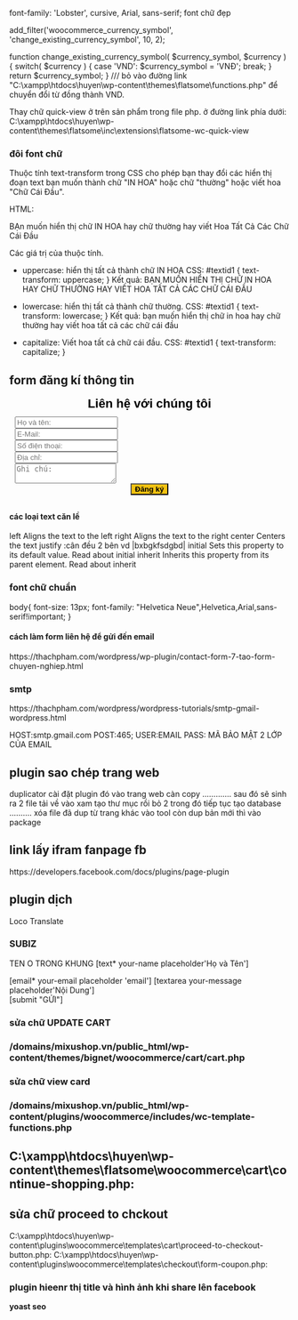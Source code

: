 font-family: 'Lobster', cursive, Arial, sans-serif;
font chữ đẹp 

add_filter('woocommerce_currency_symbol', 'change_existing_currency_symbol', 10, 2);
 
function change_existing_currency_symbol( $currency_symbol, $currency ) {
 switch( $currency ) {
 case 'VND': $currency_symbol = 'VNÐ'; break;
 }
 return $currency_symbol;
}   /// bỏ vào đường link    "C:\xampp\htdocs\huyen\wp-content\themes\flatsome\functions.php" để chuyển đổi từ đồng thành VND.


Thay chữ quick-view ở trên sản phẩm  trong file php. ở đường link phía dưới:
C:\xampp\htdocs\huyen\wp-content\themes\flatsome\inc\extensions\flatsome-wc-quick-view

<div>
<h3> đôi font chữ </h3>
Thuộc tính text-transform trong CSS cho phép bạn thay đổi các hiển thị đoạn text bạn muốn thành chữ "IN HOA" hoặc chữ "thường" hoặc viết hoa "Chữ Cái Đầu".

HTML:
<p id="textid1">BẠn muốn hiển thị chữ IN HOA hay chữ thường hay viết Hoa Tất Cả Các Chữ Cái Đầu</p> 

Các giá trị của thuộc tính.
 - uppercase: hiển thị tất cả thành chữ IN HOA
CSS:
#textid1 {
text-transform: uppercase;
}
Kết quả:
BẠN MUỐN HIỂN THỊ CHỮ IN HOA HAY CHỮ THƯỜNG HAY VIẾT HOA TẤT CẢ CÁC CHỮ CÁI ĐẦU

 - lowercase: hiển thị tất cả thành chữ thường.
CSS:
#textid1 {
text-transform: lowercase;
}
Kết quả:
bạn muốn hiển thị chữ in hoa hay chữ thường hay viết hoa tất cả các chữ cái đầu

 - capitalize: Viết hoa tất cả chữ cái đầu.
CSS:
#textid1 {
text-transform: capitalize;
}
</div>

<div class="form dang ki thong tin"><h2>form đăng kí thông tin </h2>
<div class="vc_column-inner "><div class="wpb_wrapper">
<div class="qodef-custom-font-holder" style="font-family: sans-serif;font-size: 22px;font-weight: 700;text-align: center;color: #000000" data-font-size="22">
	Liên hệ với chúng tôi</div>
	<div class="wpb_text_column wpb_content_element ">
		<div class="wpb_wrapper">
			            <div class="block_price login-devnet">
                <form action="" method="post" class="form_price">
                    <div style="display:none" class="notification_popup"></div>
                    <input type="hidden" class="goto" name="goto" value="">
                    <div class="block_rm">
                        <div class="group-from">
                            <input type="hidden" class="name_rm" name="name_rm" value="Liên hệ với chúng tôi 0đ">
                            <input type="hidden" class="price_rm" name="price_rm" value="0">
                            <input type="hidden" class="commission_rm" name="commission_rm" value="">
                            <input type="hidden" class="bonus_rm" name="bonus_rm" value="">
                            <div class="panel-default">
                                <div class="block-rm">
                                    <div class="rm-form-group">
                                        <input required="" type="text" name="fullname_rm" value="" placeholder="Họ và tên:" class="rm-form-control fullname_rm">
                                    </div>
                                    <div class="rm-form-group">
                                        <input required="" type="email" name="email_rm" value="" placeholder="E-Mail:" class="rm-form-control email_rm">
                                    </div>
                                    <div class="rm-form-group">
                                        <input required="" type="number" name="phone_rm" value="" placeholder="Số điện thoại:" class="rm-form-control phone_rm">
                                    </div>
                                    <div class="rm-form-group">
                                        <input required="" type="text" name="address_rm" value="" placeholder="Địa chỉ:" class="rm-form-control address_rm">
                                    </div>
                                    <div class="rm-form-group">
                                        <textarea type="text" name="note_rm" placeholder="Ghi chú:" class="rm-form-control note_rm"></textarea>
                                    </div>
                                </div>
                            </div>
                            <div class="order-btn">
                                <input type="submit" name="purchase_rm" value="Đăng ký" class="btn order-price order_btn">
                            </div>
                        </div>
                    </div>
                </form>
            </div>
            <style>
                .block_rm{padding: 10px}
                .order-price{background-color: #52b400; color: #ffffff;font-weight: 700;}
                .order-btn{text-align: center;}
                .btn.order-price.order_btn{ background-color: #f1c110;
                color: black; }
            </style>
</div></div>
</div>

<div>
	<h4> các loại text căn lề </h4>
	left	Aligns the text to the left	
right	Aligns the text to the right	
center	Centers the text	
justify	:cân đều 2 bên vd |bxbgkfsdgbd|	
initial	Sets this property to its default value. Read about initial	
inherit	Inherits this property from its parent element. Read about inherit	
</div>
<div>
	<h3> font chữ chuẩn</h3>
	body{
    font-size: 13px;
    font-family: "Helvetica Neue",Helvetica,Arial,sans-serif!important;
}
</div>

<h4> cách làm form liên hệ để gửi đến email </h4>
https://thachpham.com/wordpress/wp-plugin/contact-form-7-tao-form-chuyen-nghiep.html

<h3> smtp </h3>
https://thachpham.com/wordpress/wordpress-tutorials/smtp-gmail-wordpress.html

HOST:smtp.gmail.com
POST:465;
USER:EMAIL
PASS: MÃ BẢO MẬT 2 LỚP CỦA EMAIL

<h2> plugin sao chép trang web </h2>
duplicator
cài đặt plugin đó vào trang web càn copy
............. sau đó sẽ sinh ra 2 file tải về
vào xam tạo thư mục rồi bỏ 2 trong đó 
tiếp tục tạo database ..........
xóa file đã dup từ trang khác vào tool 
còn dup bản mới thì vào package

<h2> link lấy ifram fanpage fb</h2>
https://developers.facebook.com/docs/plugins/page-plugin


<h2> plugin dịch </h2>
Loco Translate
<h3> SUBIZ</h3>

TEN O TRONG KHUNG
<label> 
    [text* your-name placeholder'Họ và Tên'] </label>

<label> 
    [email* your-email placeholder 'email'] </label>

<label>
    [textarea your-message placeholder'Nội Dung'] </label>
<div class="lienhegui">
[submit "GỬI"]</div>

<h3> sửa chữ UPDATE CART<h3>
/domains/mixushop.vn/public_html/wp-content/themes/bignet/woocommerce/cart/cart.php
<h3>sửa chữ view card<h3>
/domains/mixushop.vn/public_html/wp-content/plugins/woocommerce/includes/wc-template-functions.php
<h2  sủa chữa continue shopping</h2>
C:\xampp\htdocs\huyen\wp-content\themes\flatsome\woocommerce\cart\continue-shopping.php:
<h2> sửa chữ proceed to chckout</h2>
C:\xampp\htdocs\huyen\wp-content\plugins\woocommerce\templates\cart\proceed-to-checkout-button.php:
C:\xampp\htdocs\huyen\wp-content\plugins\woocommerce\templates\checkout\form-coupon.php:

<h3> plugin hieenr thị title và hình ảnh khi share  lên facebook</h3>
<strong> yoast seo </strong>
